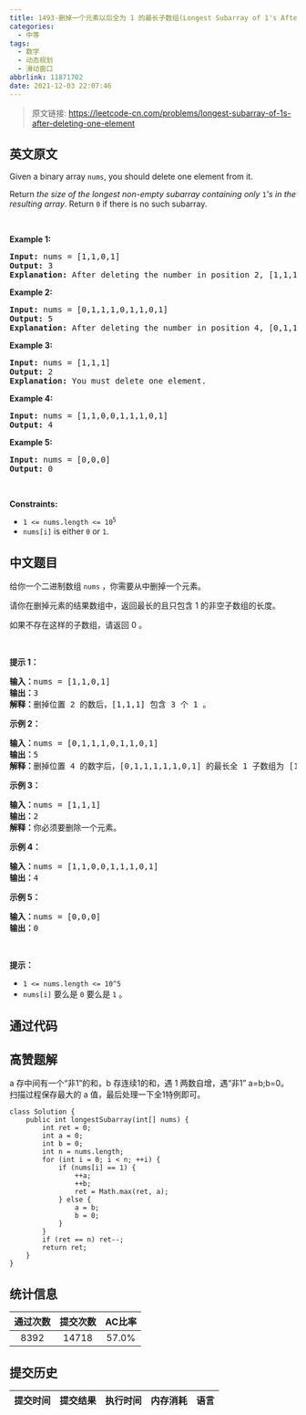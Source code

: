 ```yaml
---
title: 1493-删掉一个元素以后全为 1 的最长子数组(Longest Subarray of 1's After Deleting One Element)
categories:
  - 中等
tags:
  - 数学
  - 动态规划
  - 滑动窗口
abbrlink: 11871702
date: 2021-12-03 22:07:46
---
```


> 原文链接: https://leetcode-cn.com/problems/longest-subarray-of-1s-after-deleting-one-element


## 英文原文
<div><p>Given a binary array <code>nums</code>, you should delete one element from it.</p>

<p>Return <em>the size of the longest non-empty subarray containing only </em><code>1</code><em>&#39;s in the resulting array</em>. Return <code>0</code> if there is no such subarray.</p>

<p>&nbsp;</p>
<p><strong>Example 1:</strong></p>

<pre>
<strong>Input:</strong> nums = [1,1,0,1]
<strong>Output:</strong> 3
<strong>Explanation: </strong>After deleting the number in position 2, [1,1,1] contains 3 numbers with value of 1&#39;s.</pre>

<p><strong>Example 2:</strong></p>

<pre>
<strong>Input:</strong> nums = [0,1,1,1,0,1,1,0,1]
<strong>Output:</strong> 5
<strong>Explanation: </strong>After deleting the number in position 4, [0,1,1,1,1,1,0,1] longest subarray with value of 1&#39;s is [1,1,1,1,1].</pre>

<p><strong>Example 3:</strong></p>

<pre>
<strong>Input:</strong> nums = [1,1,1]
<strong>Output:</strong> 2
<strong>Explanation: </strong>You must delete one element.</pre>

<p><strong>Example 4:</strong></p>

<pre>
<strong>Input:</strong> nums = [1,1,0,0,1,1,1,0,1]
<strong>Output:</strong> 4
</pre>

<p><strong>Example 5:</strong></p>

<pre>
<strong>Input:</strong> nums = [0,0,0]
<strong>Output:</strong> 0
</pre>

<p>&nbsp;</p>
<p><strong>Constraints:</strong></p>

<ul>
	<li><code>1 &lt;= nums.length &lt;= 10<sup>5</sup></code></li>
	<li><code>nums[i]</code> is either <code>0</code> or <code>1</code>.</li>
</ul>
</div>

## 中文题目
<div><p>给你一个二进制数组&nbsp;<code>nums</code>&nbsp;，你需要从中删掉一个元素。</p>

<p>请你在删掉元素的结果数组中，返回最长的且只包含 1 的非空子数组的长度。</p>

<p>如果不存在这样的子数组，请返回 0 。</p>

<p>&nbsp;</p>

<p><strong>提示 1：</strong></p>

<pre><strong>输入：</strong>nums = [1,1,0,1]
<strong>输出：</strong>3
<strong>解释：</strong>删掉位置 2 的数后，[1,1,1] 包含 3 个 1 。</pre>

<p><strong>示例 2：</strong></p>

<pre><strong>输入：</strong>nums = [0,1,1,1,0,1,1,0,1]
<strong>输出：</strong>5
<strong>解释：</strong>删掉位置 4 的数字后，[0,1,1,1,1,1,0,1] 的最长全 1 子数组为 [1,1,1,1,1] 。</pre>

<p><strong>示例 3：</strong></p>

<pre><strong>输入：</strong>nums = [1,1,1]
<strong>输出：</strong>2
<strong>解释：</strong>你必须要删除一个元素。</pre>

<p><strong>示例 4：</strong></p>

<pre><strong>输入：</strong>nums = [1,1,0,0,1,1,1,0,1]
<strong>输出：</strong>4
</pre>

<p><strong>示例 5：</strong></p>

<pre><strong>输入：</strong>nums = [0,0,0]
<strong>输出：</strong>0
</pre>

<p>&nbsp;</p>

<p><strong>提示：</strong></p>

<ul>
	<li><code>1 &lt;= nums.length &lt;= 10^5</code></li>
	<li><code>nums[i]</code>&nbsp;要么是&nbsp;<code>0</code>&nbsp;要么是&nbsp;<code>1</code> 。</li>
</ul>
</div>

## 通过代码
<RecoDemo>
</RecoDemo>


## 高赞题解
a 存中间有一个“非1”的和，b 存连续1的和，遇 1 两数自增，遇“非1” a=b;b=0。
扫描过程保存最大的 a 值，最后处理一下全1特例即可。
```
class Solution {
    public int longestSubarray(int[] nums) {
        int ret = 0;
        int a = 0;
        int b = 0;
        int n = nums.length;
        for (int i = 0; i < n; ++i) {
            if (nums[i] == 1) {
                ++a;
                ++b;
                ret = Math.max(ret, a);
            } else {
                a = b;
                b = 0;
            }
        }
        if (ret == n) ret--;
        return ret;
    }
}
```


## 统计信息
| 通过次数 | 提交次数 | AC比率 |
| :------: | :------: | :------: |
|    8392    |    14718    |   57.0%   |

## 提交历史
| 提交时间 | 提交结果 | 执行时间 |  内存消耗  | 语言 |
| :------: | :------: | :------: | :--------: | :--------: |
